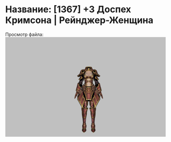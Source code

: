 # Название: [1367] +3 Доспех Кримсона | Рейнджер-Женщина

Просмотр файла:
![p030010.png](p030010.png)